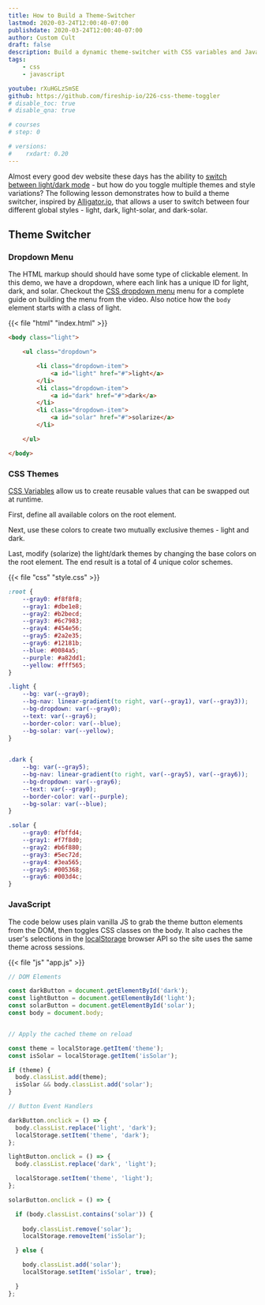 ```yaml
---
title: How to Build a Theme-Switcher
lastmod: 2020-03-24T12:00:40-07:00
publishdate: 2020-03-24T12:00:40-07:00
author: Custom Cult
draft: false
description: Build a dynamic theme-switcher with CSS variables and JavaScript. 
tags: 
    - css
    - javascript

youtube: rXuHGLzSmSE
github: https://github.com/fireship-io/226-css-theme-toggler
# disable_toc: true
# disable_qna: true

# courses
# step: 0

# versions:
#    rxdart: 0.20
---
```


Almost every good dev website these days has the ability to [switch between light/dark mode](/snippets/light-dark-mode-theme-css) - but how do you toggle multiple themes and style variations? The following lesson demonstrates how to build a theme switcher, inspired by [Alligator.io](https://alligator.io), that allows a user to switch between four different global styles - light, dark, light-solar, and dark-solar. 

## Theme Switcher

### Dropdown Menu

The HTML markup should should have some type of clickable element. In this demo, we have a dropdown, where each link has a unique ID for light, dark, and solar. Checkout the [CSS dropdown menu](/snippets/basic-css-dropdown-menu) menu for a complete guide on building the menu from the video. Also notice how the `body` element starts with a class of light. 

{{< file "html" "index.html" >}}
```html
<body class="light">

    <ul class="dropdown">

        <li class="dropdown-item">
            <a id="light" href="#">light</a>
        </li>
        <li class="dropdown-item">
            <a id="dark" href="#">dark</a>
        </li>
        <li class="dropdown-item">
            <a id="solar" href="#">solarize</a>
        </li>

    </ul>

</body>
```

### CSS Themes

[CSS Variables](https://youtu.be/NtRmIp4eMjs) allow us to create reusable values that can be swapped out at runtime.

First, define all available colors on the root element.

Next, use these colors to create two mutually exclusive themes - light and dark. 
 
Last, modify (solarize) the light/dark themes by changing the base colors on the root element. The end result is a total of 4 unique color schemes. 

{{< file "css" "style.css" >}}
```css
:root {
    --gray0: #f8f8f8;
    --gray1: #dbe1e8;
    --gray2: #b2becd;
    --gray3: #6c7983;
    --gray4: #454e56;
    --gray5: #2a2e35;
    --gray6: #12181b;
    --blue: #0084a5;
    --purple: #a82dd1;
    --yellow: #fff565;
}

.light {
    --bg: var(--gray0);
    --bg-nav: linear-gradient(to right, var(--gray1), var(--gray3));
    --bg-dropdown: var(--gray0);
    --text: var(--gray6);
    --border-color: var(--blue);
    --bg-solar: var(--yellow);
}
  

.dark {
    --bg: var(--gray5);
    --bg-nav: linear-gradient(to right, var(--gray5), var(--gray6));
    --bg-dropdown: var(--gray6);
    --text: var(--gray0);
    --border-color: var(--purple);
    --bg-solar: var(--blue);
}

.solar {
    --gray0: #fbffd4;
    --gray1: #f7f8d0;
    --gray2: #b6f880;
    --gray3: #5ec72d;
    --gray4: #3ea565;
    --gray5: #005368;
    --gray6: #003d4c;
}
```

### JavaScript

The code below uses plain vanilla JS to grab the theme button elements from the DOM, then toggles CSS classes on the body. It also caches the user's selections in the [localStorage](https://developer.mozilla.org/en-US/docs/Web/API/Window/localStorage) browser API so the site uses the same theme across sessions. 

{{< file "js" "app.js" >}}
```javascript
// DOM Elements

const darkButton = document.getElementById('dark');
const lightButton = document.getElementById('light');
const solarButton = document.getElementById('solar');
const body = document.body;


// Apply the cached theme on reload

const theme = localStorage.getItem('theme');
const isSolar = localStorage.getItem('isSolar');

if (theme) {
  body.classList.add(theme);
  isSolar && body.classList.add('solar');
}

// Button Event Handlers

darkButton.onclick = () => {
  body.classList.replace('light', 'dark');
  localStorage.setItem('theme', 'dark');
};

lightButton.onclick = () => {
  body.classList.replace('dark', 'light');

  localStorage.setItem('theme', 'light');
};

solarButton.onclick = () => {

  if (body.classList.contains('solar')) {
    
    body.classList.remove('solar');
    localStorage.removeItem('isSolar');

  } else {

    body.classList.add('solar');
    localStorage.setItem('isSolar', true);

  }
};
```